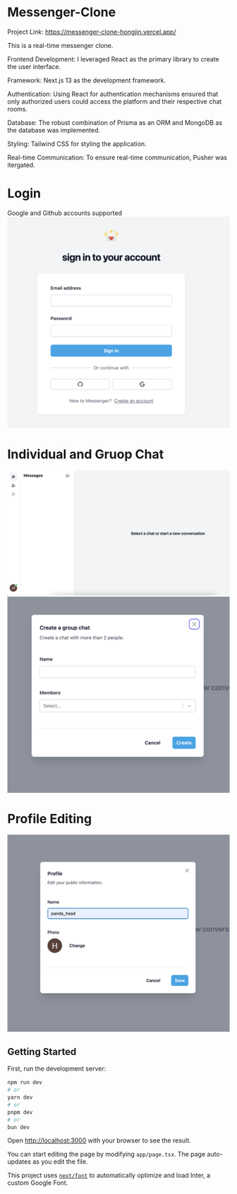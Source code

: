 # Messenger-Clone
Project Link: https://messenger-clone-hongjin.vercel.app/

This is a real-time messenger clone.

Frontend Development: I leveraged React as the primary library to create the user interface. 

Framework: Next.js 13 as the development framework. 

Authentication: Using React for authentication mechanisms ensured that only authorized users could access the platform and their respective chat rooms.

Database: The robust combination of Prisma as an ORM and MongoDB as the database was implemented. 

Styling: Tailwind CSS for styling the application.

Real-time Communication: To ensure real-time communication, Pusher was itergated.

# Login
Google and Github accounts supported
![My Image](/app/Login.png)

# Individual and Gruop Chat

![My Image](/app/Individual.png)
![My Image](/app/Group.png)

# Profile Editing
![My Image](/app/Profile.png)
## Getting Started

First, run the development server:

```bash
npm run dev
# or
yarn dev
# or
pnpm dev
# or
bun dev
```

Open [http://localhost:3000](http://localhost:3000) with your browser to see the result.

You can start editing the page by modifying `app/page.tsx`. The page auto-updates as you edit the file.

This project uses [`next/font`](https://nextjs.org/docs/basic-features/font-optimization) to automatically optimize and load Inter, a custom Google Font.


